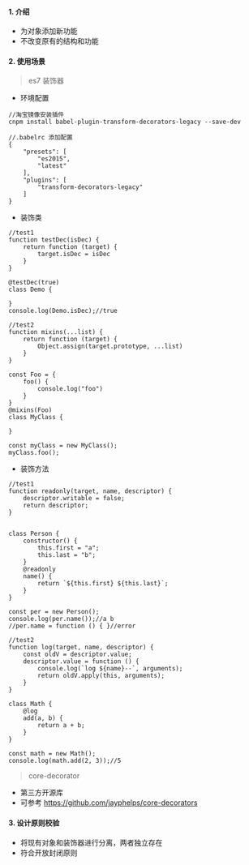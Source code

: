 #### 1. 介绍
- 为对象添加新功能
- 不改变原有的结构和功能

#### 2. 使用场景
> es7 装饰器   
-  环境配置
```
//淘宝镜像安装插件
cnpm install babel-plugin-transform-decorators-legacy --save-dev

//.babelrc 添加配置
{
    "presets": [
        "es2015",
        "latest"
    ],
    "plugins": [
        "transform-decorators-legacy"
    ]
}
```
- 装饰类
```
//test1
function testDec(isDec) {
    return function (target) {
        target.isDec = isDec
    }
}

@testDec(true)
class Demo {

}
console.log(Demo.isDec);//true
```
```
//test2
function mixins(...list) {
    return function (target) {
        Object.assign(target.prototype, ...list)
    }
}

const Foo = {
    foo() {
        console.log("foo")
    }
}
@mixins(Foo)
class MyClass {

}

const myClass = new MyClass();
myClass.foo();
```
- 装饰方法
```
//test1
function readonly(target, name, descriptor) {
    descriptor.writable = false;
    return descriptor;
}


class Person {
    constructor() {
        this.first = "a";
        this.last = "b";
    }
    @readonly
    name() {
        return `${this.first} ${this.last}`;
    }
}

const per = new Person();
console.log(per.name());//a b
//per.name = function () { }//error
```
```
//test2
function log(target, name, descriptor) {
    const oldV = descriptor.value;
    descriptor.value = function () {
        console.log(`log ${name}--`, arguments);
        return oldV.apply(this, arguments);
    }
}

class Math {
    @log
    add(a, b) {
        return a + b;
    }
}

const math = new Math();
console.log(math.add(2, 3));//5
```
> core-decorator
- 第三方开源库
- 可参考 <https://github.com/jayphelps/core-decorators>

#### 3. 设计原则校验
- 将现有对象和装饰器进行分离，两者独立存在
- 符合开放封闭原则
